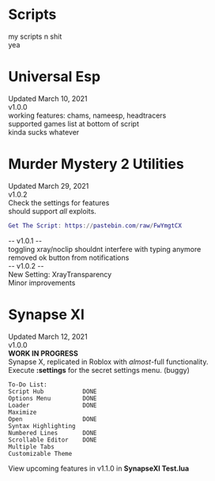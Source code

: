 # Scripts  
my scripts n shit  
yea  
  
# Universal Esp  
Updated March 10, 2021  
v1.0.0  
working features: chams, nameesp, headtracers  
supported games list at bottom of script  
kinda sucks whatever  
  
# Murder Mystery 2 Utilities  
Updated March 29, 2021  
v1.0.2  
Check the settings for features  
should support *all* exploits.  
```lua
Get The Script: https://pastebin.com/raw/FwYmgtCX
```   
-- v1.0.1 --  
toggling xray/noclip shouldnt interfere with typing anymore  
removed ok button from notifications  
-- v1.0.2 --  
New Setting: XrayTransparency  
Minor improvements  
  
# Synapse XI  
Updated March 12, 2021  
v1.0.0   
**WORK IN PROGRESS**  
Synapse X, replicated in Roblox with *almost*-full functionality.  
Execute **:settings** for the secret settings menu. (buggy)  
```
To-Do List:
Script Hub           DONE
Options Menu         DONE
Loader               DONE
Maximize             
Open                 DONE
Syntax Highlighting  
Numbered Lines       DONE
Scrollable Editor    DONE
Multiple Tabs        
Customizable Theme   
```  
View upcoming features in v1.1.0 in **SynapseXI Test.lua**  
